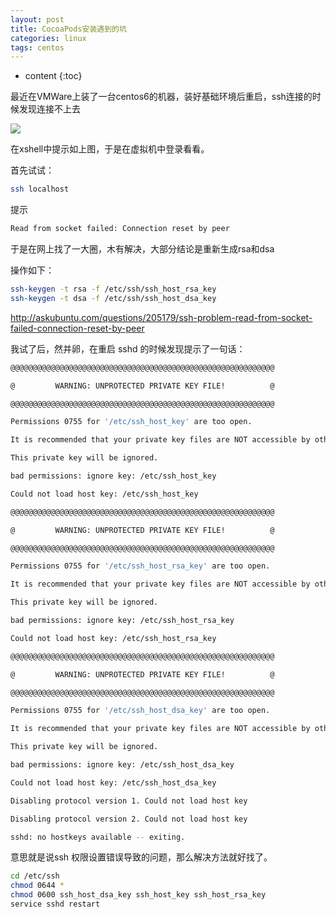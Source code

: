 ```yaml
---
layout: post
title: CocoaPods安装遇到的坑
categories: linux
tags: centos
---
```


* content
{:toc}

最近在VMWare上装了一台centos6的机器，装好基础环境后重启，ssh连接的时候发现连接不上去

![](https://i.imgur.com/y8xFRm0.png)

在xshell中提示如上图，于是在虚拟机中登录看看。



首先试试：

```sh
ssh localhost
```

提示

```sh
Read from socket failed: Connection reset by peer
```

于是在网上找了一大圈，木有解决，大部分结论是重新生成rsa和dsa

操作如下：

```sh
ssh-keygen -t rsa -f /etc/ssh/ssh_host_rsa_key 
ssh-keygen -t dsa -f /etc/ssh/ssh_host_dsa_key
```

http://askubuntu.com/questions/205179/ssh-problem-read-from-socket-failed-connection-reset-by-peer

我试了后，然并卵，在重启 sshd 的时候发现提示了一句话：

```sh
@@@@@@@@@@@@@@@@@@@@@@@@@@@@@@@@@@@@@@@@@@@@@@@@@@@@@@@@@@@

@         WARNING: UNPROTECTED PRIVATE KEY FILE!          @

@@@@@@@@@@@@@@@@@@@@@@@@@@@@@@@@@@@@@@@@@@@@@@@@@@@@@@@@@@@

Permissions 0755 for '/etc/ssh_host_key' are too open.

It is recommended that your private key files are NOT accessible by others.

This private key will be ignored.

bad permissions: ignore key: /etc/ssh_host_key

Could not load host key: /etc/ssh_host_key

@@@@@@@@@@@@@@@@@@@@@@@@@@@@@@@@@@@@@@@@@@@@@@@@@@@@@@@@@@@

@         WARNING: UNPROTECTED PRIVATE KEY FILE!          @

@@@@@@@@@@@@@@@@@@@@@@@@@@@@@@@@@@@@@@@@@@@@@@@@@@@@@@@@@@@

Permissions 0755 for '/etc/ssh_host_rsa_key' are too open.

It is recommended that your private key files are NOT accessible by others.

This private key will be ignored.

bad permissions: ignore key: /etc/ssh_host_rsa_key

Could not load host key: /etc/ssh_host_rsa_key

@@@@@@@@@@@@@@@@@@@@@@@@@@@@@@@@@@@@@@@@@@@@@@@@@@@@@@@@@@@

@         WARNING: UNPROTECTED PRIVATE KEY FILE!          @

@@@@@@@@@@@@@@@@@@@@@@@@@@@@@@@@@@@@@@@@@@@@@@@@@@@@@@@@@@@

Permissions 0755 for '/etc/ssh_host_dsa_key' are too open.

It is recommended that your private key files are NOT accessible by others.

This private key will be ignored.

bad permissions: ignore key: /etc/ssh_host_dsa_key

Could not load host key: /etc/ssh_host_dsa_key

Disabling protocol version 1. Could not load host key

Disabling protocol version 2. Could not load host key

sshd: no hostkeys available -- exiting.
```

意思就是说ssh 权限设置错误导致的问题，那么解决方法就好找了。

```sh
cd /etc/ssh
chmod 0644 *
chmod 0600 ssh_host_dsa_key ssh_host_key ssh_host_rsa_key
service sshd restart
```
